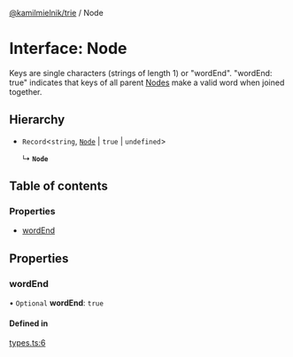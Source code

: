 [@kamilmielnik/trie](../README.md) / Node

# Interface: Node

Keys are single characters (strings of length 1) or "wordEnd".
"wordEnd: true" indicates that keys of all parent [Nodes](Node.md) make a valid word when joined together.

## Hierarchy

- `Record`\<`string`, [`Node`](Node.md) \| ``true`` \| `undefined`\>

  ↳ **`Node`**

## Table of contents

### Properties

- [wordEnd](Node.md#wordend)

## Properties

### wordEnd

• `Optional` **wordEnd**: ``true``

#### Defined in

[types.ts:6](https://github.com/kamilmielnik/trie/blob/master/src/types.ts#L6)
